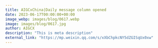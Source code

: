 ```yaml
---
title: AIGCxChina|Daily message column opened
date: 2023-06-17T00:00:00+00:00
image_webp: images/blog/0617.webp
image: images/blog/0617.jpg
author: AIGCX
description: "This is meta description"
external_link: "https://mp.weixin.qq.com/s/xXbChpkcNY5dZGISqUx0xw"
---
```


